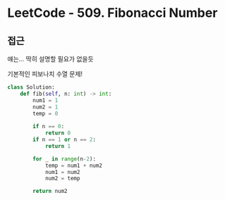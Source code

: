 # LeetCode - 509. Fibonacci Number

## 접근

얘는... 딱히 설명할 필요가 없을듯

기본적인 피보나치 수열 문제!

```python
class Solution:
    def fib(self, n: int) -> int:
        num1 = 1
        num2 = 1
        temp = 0
        
        if n == 0:
            return 0
        if n == 1 or n == 2:
            return 1

        for _ in range(n-2):
            temp = num1 + num2
            num1 = num2
            num2 = temp

        return num2
```


